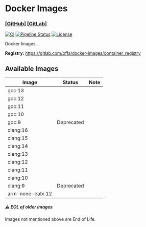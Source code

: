 # Docker Images

### [[GitHub](https://github.com/offa/docker-images)] [[GitLab](https://gitlab.com/offa/docker-images)]

[![CI](https://github.com/offa/docker-images/workflows/ci/badge.svg)](https://github.com/offa/docker-images/actions)
[![Pipeline Status](https://gitlab.com/offa/docker-images/badges/master/pipeline.svg)](https://gitlab.com/offa/docker-images/commits/master)
[![License](https://img.shields.io/badge/license-GPLv3-yellow.svg)](LICENSE)

Docker Images.

**Registry:** https://gitlab.com/offa/docker-images/container_registry


## Available Images

| Image | Status | Note |
|-------|--------|------|
| gcc:13 | | |
| gcc:12 | | |
| gcc:11 | | |
| gcc:10 | | |
| gcc:9 | Deprecated | |
| clang:16 | | |
| clang:15 | | |
| clang:14 | | |
| clang:13 | | |
| clang:12 | | |
| clang:11 | | |
| clang:10 | | |
| clang:9 | Deprecated | |
| arm-none-eabi:12 | | |


##### :warning: EOL of older images

Images not mentioned above are End of Life.
